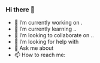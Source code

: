 ### Hi there 👋
- 🔭 I’m currently working on .
- 🌱 I’m currently learning ..
- 👯 I’m looking to collaborate on ..
- 🤔 I’m looking for help with 
- 💬 Ask me about 
- 📫 How to reach me:
